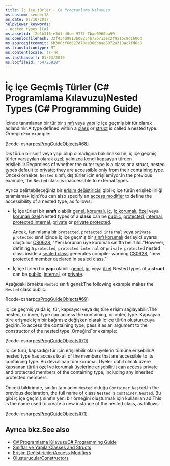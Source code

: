 ```yaml
---
title: İç içe türler - C# Programlama Kılavuzu
ms.custom: seodec18
ms.date: 07/10/2017
helpviewer_keywords:
- nested types [C#]
ms.assetid: f2e1b315-e3d1-48ce-977f-7bae0960ba99
ms.openlocfilehash: 32f434d9813b08254b72b713ec2f9a1bc9d1b06d
ms.sourcegitcommit: 6b308cf6d627d78ee36dbbae8972a310ac7fd6c8
ms.translationtype: MT
ms.contentlocale: tr-TR
ms.lasthandoff: 01/23/2019
ms.locfileid: "54725018"
---
```

# <a name="nested-types-c-programming-guide"></a><span data-ttu-id="c52eb-102">İç içe Geçmiş Türler (C# Programlama Kılavuzu)</span><span class="sxs-lookup"><span data-stu-id="c52eb-102">Nested Types (C# Programming Guide)</span></span>
<span data-ttu-id="c52eb-103">İçinde tanımlanan bir tür bir [sınıfı](../../../csharp/language-reference/keywords/class.md) veya [yapı](../../../csharp/language-reference/keywords/struct.md) iç içe geçmiş bir tür olarak adlandırılır.</span><span class="sxs-lookup"><span data-stu-id="c52eb-103">A type defined within a [class](../../../csharp/language-reference/keywords/class.md) or [struct](../../../csharp/language-reference/keywords/struct.md) is called a nested type.</span></span> <span data-ttu-id="c52eb-104">Örneğin:</span><span class="sxs-lookup"><span data-stu-id="c52eb-104">For example:</span></span>  
  
[!code-csharp[csProgGuideObjects#68](../../../csharp/programming-guide/classes-and-structs/codesnippet/CSharp/nested-types_1.cs)]  
  
<span data-ttu-id="c52eb-105">Dış türün bir sınıf veya yapı olup olmadığına bakılmaksızın, iç içe geçmiş türler varsayılan olarak [özel](../../../csharp/language-reference/keywords/private.md); yalnızca kendi kapsayan türden erişilebilir.</span><span class="sxs-lookup"><span data-stu-id="c52eb-105">Regardless of whether the outer type is a class or a struct, nested types default to [private](../../../csharp/language-reference/keywords/private.md); they are accessible only from their containing type.</span></span> <span data-ttu-id="c52eb-106">Önceki örnekte, `Nested` sınıfı, dış türler için erişilemiyor.</span><span class="sxs-lookup"><span data-stu-id="c52eb-106">In the previous example, the `Nested` class is inaccessible to external types.</span></span> 

<span data-ttu-id="c52eb-107">Ayrıca belirtebileceğiniz bir [erişim değiştiricisi](../../language-reference/keywords/access-modifiers.md) gibi iç içe türün erişilebilirliği tanımlamak için:</span><span class="sxs-lookup"><span data-stu-id="c52eb-107">You can also specify an [access modifier](../../language-reference/keywords/access-modifiers.md) to define the accessibility of a nested type, as follows:</span></span>

- <span data-ttu-id="c52eb-108">İç içe türleri bir **sınıfı** olabilir [genel](../../../csharp/language-reference/keywords/public.md), [korumalı](../../../csharp/language-reference/keywords/protected.md), [iç](../../../csharp/language-reference/keywords/internal.md), [iç korumalı](../../../csharp/language-reference/keywords/protected-internal.md), [özel](../../../csharp/language-reference/keywords/private.md) veya [korunan özel](../../../csharp/language-reference/keywords/private-protected.md).</span><span class="sxs-lookup"><span data-stu-id="c52eb-108">Nested types of a **class** can be [public](../../../csharp/language-reference/keywords/public.md), [protected](../../../csharp/language-reference/keywords/protected.md), [internal](../../../csharp/language-reference/keywords/internal.md), [protected internal](../../../csharp/language-reference/keywords/protected-internal.md), [private](../../../csharp/language-reference/keywords/private.md) or [private protected](../../../csharp/language-reference/keywords/private-protected.md).</span></span> 

   <span data-ttu-id="c52eb-109">Ancak, tanımlama bir `protected`, `protected internal` veya `private protected` sınıf içinde iç içe geçmiş bir [sınıfı korumalı](../../language-reference/keywords/sealed.md) derleyici uyarısı oluşturur [CS0628](../../misc/cs0628.md), "Yeni korunan üye korumalı sınıfta belirtildi."</span><span class="sxs-lookup"><span data-stu-id="c52eb-109">However, defining a `protected`, `protected internal` or `private protected` nested class inside a [sealed class](../../language-reference/keywords/sealed.md) generates compiler warning [CS0628](../../misc/cs0628.md), "new protected member declared in sealed class."</span></span>
  
- <span data-ttu-id="c52eb-110">İç içe türleri bir **yapı** olabilir [genel](../../../csharp/language-reference/keywords/public.md), [iç](../../../csharp/language-reference/keywords/internal.md), veya [özel](../../../csharp/language-reference/keywords/private.md).</span><span class="sxs-lookup"><span data-stu-id="c52eb-110">Nested types of a **struct** can be [public](../../../csharp/language-reference/keywords/public.md), [internal](../../../csharp/language-reference/keywords/internal.md), or [private](../../../csharp/language-reference/keywords/private.md).</span></span>
  
<span data-ttu-id="c52eb-111">Aşağıdaki örnekte `Nested` sınıfı genel:</span><span class="sxs-lookup"><span data-stu-id="c52eb-111">The following example makes the `Nested` class public:</span></span>
  
[!code-csharp[csProgGuideObjects#69](../../../csharp/programming-guide/classes-and-structs/codesnippet/CSharp/nested-types_2.cs)]  
  
 <span data-ttu-id="c52eb-112">İç içe geçmiş ya da iç, tür, kapsayıcı veya dış türe erişim sağlayabilir.</span><span class="sxs-lookup"><span data-stu-id="c52eb-112">The nested, or inner, type can access the containing, or outer, type.</span></span> <span data-ttu-id="c52eb-113">Kapsayan türe erişmek için bir bağımsız değişken olarak iç içe türün oluşturucuya geçirin.</span><span class="sxs-lookup"><span data-stu-id="c52eb-113">To access the containing type, pass it as an argument to the constructor of the nested type.</span></span> <span data-ttu-id="c52eb-114">Örneğin:</span><span class="sxs-lookup"><span data-stu-id="c52eb-114">For example:</span></span>  
  
 [!code-csharp[csProgGuideObjects#70](../../../csharp/programming-guide/classes-and-structs/codesnippet/CSharp/nested-types_3.cs)]  
  
 <span data-ttu-id="c52eb-115">İç içe türü, kapsadığı tür için erişilebilir olan üyelerin tümüne erişebilir.</span><span class="sxs-lookup"><span data-stu-id="c52eb-115">A nested type has access to all of the members that are accessible to its containing type.</span></span> <span data-ttu-id="c52eb-116">Bu devralınan tüm korumalı Üyeler dahil olmak üzere kapsanan türün özel ve korumalı üyelerine erişebilir.</span><span class="sxs-lookup"><span data-stu-id="c52eb-116">It can access private and protected members of the containing type, including any inherited protected members.</span></span>  
  
 <span data-ttu-id="c52eb-117">Önceki bildirimde, sınıfın tam adını `Nested` olduğu `Container.Nested`.</span><span class="sxs-lookup"><span data-stu-id="c52eb-117">In the previous declaration, the full name of class `Nested` is `Container.Nested`.</span></span> <span data-ttu-id="c52eb-118">Bu gibi iç içe geçmiş sınıfın yeni bir örneğini oluşturmak için kullanılan ad.</span><span class="sxs-lookup"><span data-stu-id="c52eb-118">This is the name used to create a new instance of the nested class, as follows:</span></span>  
  
 [!code-csharp[csProgGuideObjects#71](../../../csharp/programming-guide/classes-and-structs/codesnippet/CSharp/nested-types_4.cs)]  
  
## <a name="see-also"></a><span data-ttu-id="c52eb-119">Ayrıca bkz.</span><span class="sxs-lookup"><span data-stu-id="c52eb-119">See also</span></span>

- [<span data-ttu-id="c52eb-120">C# Programlama Kılavuzu</span><span class="sxs-lookup"><span data-stu-id="c52eb-120">C# Programming Guide</span></span>](../../../csharp/programming-guide/index.md)
- [<span data-ttu-id="c52eb-121">Sınıflar ve Yapılar</span><span class="sxs-lookup"><span data-stu-id="c52eb-121">Classes and Structs</span></span>](../../../csharp/programming-guide/classes-and-structs/index.md)
- [<span data-ttu-id="c52eb-122">Erişim Değiştiricileri</span><span class="sxs-lookup"><span data-stu-id="c52eb-122">Access Modifiers</span></span>](../../../csharp/programming-guide/classes-and-structs/access-modifiers.md)
- [<span data-ttu-id="c52eb-123">Oluşturucular</span><span class="sxs-lookup"><span data-stu-id="c52eb-123">Constructors</span></span>](../../../csharp/programming-guide/classes-and-structs/constructors.md)
